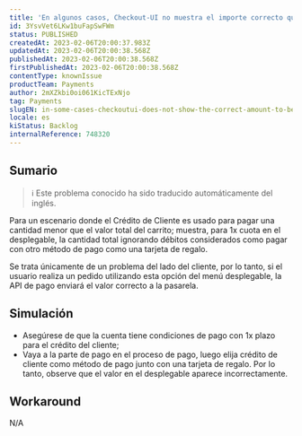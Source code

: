 ```yaml
---
title: 'En algunos casos, Checkout-UI no muestra el importe correcto que debe abonarse con el Crédito de cliente para 1x plazo'
id: 3YsvVet6LKw1buFapSwFWm
status: PUBLISHED
createdAt: 2023-02-06T20:00:37.983Z
updatedAt: 2023-02-06T20:00:38.568Z
publishedAt: 2023-02-06T20:00:38.568Z
firstPublishedAt: 2023-02-06T20:00:38.568Z
contentType: knownIssue
productTeam: Payments
author: 2mXZkbi0oi061KicTExNjo
tag: Payments
slugEN: in-some-cases-checkoutui-does-not-show-the-correct-amount-to-be-paid-with-customer-credit-for-1x-installment
locale: es
kiStatus: Backlog
internalReference: 748320
---
```


## Sumario

>ℹ️ Este problema conocido ha sido traducido automáticamente del inglés.


Para un escenario donde el Crédito de Cliente es usado para pagar una cantidad menor que el valor total del carrito; muestra, para 1x cuota en el desplegable, la cantidad total ignorando débitos considerados como pagar con otro método de pago como una tarjeta de regalo.

Se trata únicamente de un problema del lado del cliente, por lo tanto, si el usuario realiza un pedido utilizando esta opción del menú desplegable, la API de pago enviará el valor correcto a la pasarela.


##

## Simulación



- Asegúrese de que la cuenta tiene condiciones de pago con 1x plazo para el crédito del cliente;
- Vaya a la parte de pago en el proceso de pago, luego elija crédito de cliente como método de pago junto con una tarjeta de regalo. Por lo tanto, observe que el valor en el desplegable aparece incorrectamente.



## Workaround


N/A





